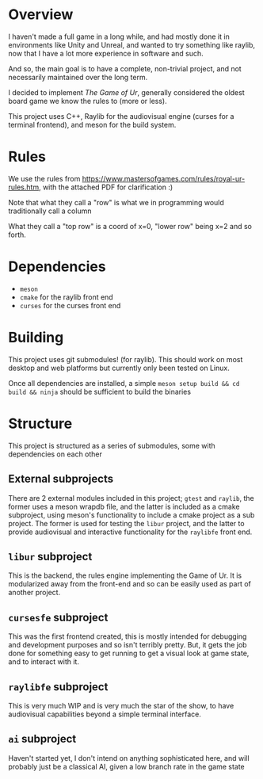 # Overview

I haven't made a full game in a long while, and had mostly done it in environments like Unity and Unreal, and wanted to try something like raylib, now
that I have a lot more experience in software and such.

And so, the main goal is to have a complete, non-trivial project, and not necessarily maintained over the long term.

I decided to implement *The Game of Ur*, generally considered the oldest board game we know the rules to (more or less).

This project uses C++, Raylib for the audiovisual engine (curses for a terminal frontend), and meson for the build system.

# Rules
We use the rules from https://www.mastersofgames.com/rules/royal-ur-rules.htm, with the attached PDF for clarification :)

Note that what they call a "row" is what we in programming would traditionally call a column

What they call a "top row" is a coord of x=0, "lower row" being x=2 and so forth.

# Dependencies

* `meson`
* `cmake` for the raylib front end
* `curses` for the curses front end

# Building

This project uses git submodules! (for raylib). This should work on most desktop and web platforms but currently only been tested on Linux.

Once all dependencies are installed, a simple `meson setup build && cd build && ninja` should be sufficient to build the binaries

# Structure

This project is structured as a series of submodules, some with dependencies on each other

## External subprojects

There are 2 external modules included in this project; `gtest` and `raylib`, the former uses 
a meson wrapdb file, and the latter is included as a cmake subproject, using meson's functionality to include a cmake project as a sub project.
The former is used for testing the `libur` project, and the latter to provide audiovisual and interactive functionality for the `raylibfe` front end.

## `libur` subproject

This is the backend, the rules engine implementing the Game of Ur. It is modularized away from the front-end and so can be easily used as part
of another project.

## `cursesfe` subproject

This was the first frontend created, this is mostly intended for debugging and development purposes and so isn't terribly pretty. But,
it gets the job done for something easy to get running to get a visual look at game state, and to interact with it.

## `raylibfe` subproject

This is very much WIP and is very much the star of the show, to have audiovisual capabilities beyond a simple terminal interface.

## `ai` subproject

Haven't started yet, I don't intend on anything sophisticated here, and will probably just be a classical AI, given a low branch rate in the game state